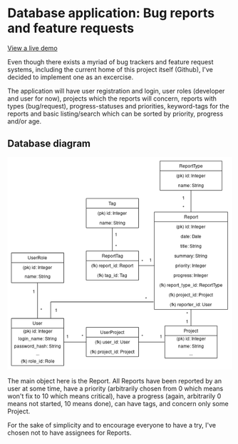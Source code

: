 # Database application: Bug reports and feature requests

[View a live demo](https://tsoha-2020-bugtracker.herokuapp.com/)

Even though there exists a myriad of bug trackers and feature request systems,
including the current home of this project itself (Github), I've decided to
implement one as an excercise.

The application will have user registration and login, user roles (developer
and user for now), projects which the reports will concern, reports with types
(bug/request), progress-statuses and priorities, keyword-tags for the reports
and basic listing/search which can be sorted by priority, progress and/or age.

## Database diagram

![Database diagram](documentation/database_diagram.png)

The main object here is the Report. All Reports have been reported by an user
at some time, have a priority (arbitrarily chosen from 0 which means won't fix
to 10 which means critical), have a progress (again, arbitrarily 0 means not
started, 10 means done), can have tags, and concern only some Project.

For the sake of simplicity and to encourage everyone to have a try, I've chosen
not to have assignees for Reports.
